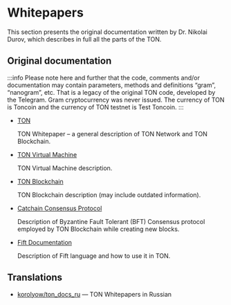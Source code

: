 # Whitepapers

This section presents the original documentation written by Dr. Nikolai Durov, which describes in full all the parts of the TON.

## Original documentation

:::info
Please note here and further that the code, comments and/or documentation may contain parameters, methods and definitions “gram”, “nanogram”, etc. That is a legacy of the original TON code, developed by the Telegram. Gram cryptocurrency was never issued. The currency of TON is Toncoin and the currency of TON testnet is Test Toncoin.
:::

* [TON](https://ton.org/ton.pdf)

  TON Whitepaper – a general description of TON Network and TON Blockchain.

* [TON Virtual Machine](https://ton.org/tvm.pdf)

  TON Virtual Machine description.

* [TON Blockchain](https://ton.org/tblkch.pdf)

  TON Blockchain description (may include outdated information).

* [Catchain Consensus Protocol](https://ton.org/catchain.pdf)

  Description of Byzantine Fault Tolerant (BFT) Consensus protocol employed by TON Blockchain while creating new blocks.
  
* [Fift Documentation](https://ton.org/fiftbase.pdf)

  Description of Fift language and how to use it in TON.

## Translations

* [korolyow/ton_docs_ru](https://github.com/Korolyow/TON_docs_ru) — TON Whitepapers in Russian

